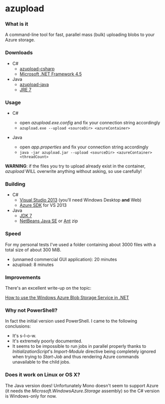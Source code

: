 # azupload

### What is it

A command-line tool for fast, parallel mass (bulk) uploading blobs to your Azure storage.


### Downloads

 * C#
   * [azupload-csharp](http://www.mediafire.com/download/17w7060dclr2max/azupload-csharp-20140201.7z)
   * [Microsoft .NET Framework 4.5](http://www.microsoft.com/en-us/download/details.aspx?id=30653)
 * Java
   * [azupload-java](http://www.mediafire.com/download/3f1wt1teyw1599u/azupload-java-20140201.7z)
   * [JRE 7](http://www.oracle.com/technetwork/java/javase/downloads/index.html)


### Usage

 * C#
   * open *azupload.exe.config* and fix your connection string accordingly
   * `azupload.exe --upload <sourceDir> <azureContainer>`

 * Java
   * open *app.properties* and fix your connection string accordingly
   * `java -jar azupload.jar --upload <sourceDir> <azureContainer> <threadCount>`

**WARNING**: if the files you try to upload already exist in the container, *azupload* WILL overwrite anything without asking, so use carefully!


### Building

 * C#
   * [Visual Studio 2013](http://www.visualstudio.com/downloads/download-visual-studio-vs) (you'll need Windows Desktop **and** Web)
   * [Azure SDK](http://www.windowsazure.com/en-us/downloads/) for VS 2013
 * Java
   * [JDK 7](http://www.oracle.com/technetwork/java/javase/downloads/index.html)
   * [NetBeans Java SE](https://netbeans.org/downloads/index.html) or [Ant](http://ant.apache.org/bindownload.cgi) zip


### Speed

For my personal tests I've used a folder containing about 3000 files with a total size of about 300 MiB.

* (unnamed commercial GUI application): 20 minutes
* azupload: 8 minutes


### Improvements

There's an excellent write-up on the topic:

[How to use the Windows Azure Blob Storage Service in .NET](http://www.windowsazure.com/en-us/documentation/articles/storage-dotnet-how-to-use-blobs-20/)


### Why not PowerShell?

In fact the initial version used PowerShell. I came to the following conclusions:

 * It's s-l-o-w.
 * It's extremely poorly documented.
 * It seems to be impossible to run jobs in parallel properly thanks to *InitializationScript*'s *Import-Module* directive being completely ignored when trying to *Start-Job* and thus rendering Azure commands unavailable to the child jobs.


### Does it work on Linux or OS X?

The Java version does! Unfortunately Mono doesn't seem to support Azure (it needs the *Microsoft.WindowsAzure.Storage* assembly) so the C# version is Windows-only for now.
